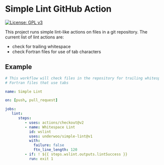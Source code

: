 # Simple Lint GitHub Action

[![License: GPL v3](https://img.shields.io/badge/License-GPLv3-blue.svg)](https://www.gnu.org/licenses/gpl-3.0)

This project runs simple lint-like actions on files in a git repository.  The
current list of lint actions are:

* check for trailing whitespace
* check Fortran files for use of tab characters

## Example

```yaml
# This workflow will check files in the repository for trailing whitespace and
# Fortran files that use tabs

name: Simple Lint

on: [push, pull_request]

jobs:
   lint:
      steps:
         - uses: actions/checkout@v2
         - name: Whitespace Lint
           id: wslint
           uses: underwoo/simple-lint@v1
           with:
             failure: false
             ftn_line_length: 120
         - if: ! ${{ steps.wslint.outputs.lintSuccess }}
           run: exit 1
```
